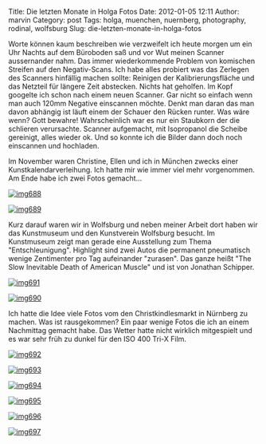 Title: Die letzten Monate in Holga Fotos
Date: 2012-01-05 12:11
Author: marvin
Category: post
Tags: holga, muenchen, nuernberg, photography, rodinal, wolfsburg
Slug: die-letzten-monate-in-holga-fotos

Worte können kaum beschreiben wie verzweifelt ich heute morgen um ein
Uhr Nachts auf dem Büroboden saß und vor Wut meinen Scanner aussernander
nahm. Das immer wiederkommende Problem von komischen Streifen auf den
Negativ-Scans. Ich habe alles probiert was das Zerlegen des Scanners
hinfällig machen sollte: Reinigen der Kalibrierungsfläche und das
Netzteil für längere Zeit abstecken. Nichts hat geholfen. Im Kopf
googelte ich schon nach einem neuen Scanner. Gar nicht so einfach wenn
man auch 120mm Negative einscannen möchte. Denkt man daran das man davon
abhängig ist läuft einem der Schauer den Rücken runter. Was wäre wenn?
Gott bewahre! Wahrscheinlich war es nur ein Staubkorn der die schlieren
verursachte. Scanner aufgemacht, mit Isopropanol die Scheibe gereinigt,
alles wieder ok. Und so konnte ich die Bilder dann doch noch einscannen
und hochladen.

Im November waren Christine, Ellen und ich in München zwecks einer
Kunstkalendarverleihung. Ich hatte mir wie immer viel mehr vorgenommen.
Am Ende habe ich zwei Fotos gemacht...

[![img688](http://farm8.staticflickr.com/7021/6637936433_6df8a1d8b7.jpg)](http://www.flickr.com/photos/marvinxsteadfast/6637936433/ "img688 by marvinxsteadfast, on Flickr, via Patr")

[![img689](http://farm8.staticflickr.com/7148/6637939319_f62830c155.jpg)](http://www.flickr.com/photos/marvinxsteadfast/6637939319/ "img689 by marvinxsteadfast, on Flickr, via Patr")

Kurz darauf waren wir in Wolfsburg und neben meiner Arbeit dort haben
wir das Kunstmuseum und den Kunstverein Wolfsburg besucht. Im
Kunstmuseum zeigt man gerade eine Ausstellung zum Thema
"Entschleunigung". Highlight sind zwei Autos die permanent pneumatisch
wenige Zentimenter pro Tag aufeinander "zurasen". Das ganze heißt "The
Slow Inevitable Death of American Muscle" und ist von Jonathan Schipper.

[![img691](http://farm8.staticflickr.com/7030/6637945429_8eaac42d5c.jpg)](http://www.flickr.com/photos/marvinxsteadfast/6637945429/ "img691 by marvinxsteadfast, on Flickr, via Patr")

[![img690](http://farm8.staticflickr.com/7155/6637941953_dbb8583473.jpg)](http://www.flickr.com/photos/marvinxsteadfast/6637941953/ "img690 by marvinxsteadfast, on Flickr, via Patr")

Ich hatte die Idee viele Fotos vom den Christkindlesmarkt in Nürnberg zu
machen. Was ist rausgekommen? Ein paar wenige Fotos die ich an einem
Nachmittag gemacht habe. Das Wetter hatte nicht wirklich mitgespielt und
es war sehr früh zu dunkel für den ISO 400 Tri-X Film.

[![img692](http://farm8.staticflickr.com/7028/6637948541_957bd2c521.jpg)](http://www.flickr.com/photos/marvinxsteadfast/6637948541/ "img692 by marvinxsteadfast, on Flickr, via Patr")

[![img693](http://farm8.staticflickr.com/7011/6637951131_27cba961ae.jpg)](http://www.flickr.com/photos/marvinxsteadfast/6637951131/ "img693 by marvinxsteadfast, on Flickr, via Patr")

[![img694](http://farm8.staticflickr.com/7012/6637954767_00e959de5b.jpg)](http://www.flickr.com/photos/marvinxsteadfast/6637954767/ "img694 by marvinxsteadfast, on Flickr, via Patr")

[![img695](http://farm8.staticflickr.com/7170/6637957475_87a11defd9.jpg)](http://www.flickr.com/photos/marvinxsteadfast/6637957475/ "img695 by marvinxsteadfast, on Flickr, via Patr")

[![img696](http://farm8.staticflickr.com/7029/6637960137_a6e24d6d18.jpg)](http://www.flickr.com/photos/marvinxsteadfast/6637960137/ "img696 by marvinxsteadfast, on Flickr, via Patr")

[![img697](http://farm8.staticflickr.com/7023/6637964813_5d321863f5.jpg)](http://www.flickr.com/photos/marvinxsteadfast/6637964813/ "img697 by marvinxsteadfast, on Flickr, via Patr")

